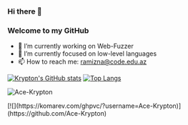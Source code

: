 ### Hi there 👋

### Welcome to my GitHub

- 🔭 I’m currently working on Web-Fuzzer
- 🌱 I’m currently focused on low-level languages
- 📫 How to reach me: ramizna@code.edu.az

[![Krypton's GitHub stats](https://github-readme-stats.anuraghazra1.vercel.app/api?username=Ace-Krypton&count_private=true&include_all_commits=true&hide=contribs&show_icons=true)](https://github.com/Ace-Krypton)
[![Top Langs](https://github-readme-stats.vercel.app/api/top-langs/?username=Ace-Krypton&exclude_repo=Ace-Krypton.github.io,free-for-dev&layout=compact&langs_count=8)](https://github.com/Ace-Krypton)
<p><img align="center" src="https://github-readme-streak-stats.herokuapp.com/?user=Ace-Krypton&" alt="Ace-Krypton" /></p> 
[![](https://komarev.com/ghpvc/?username=Ace-Krypton)](https://github.com/Ace-Krypton)

